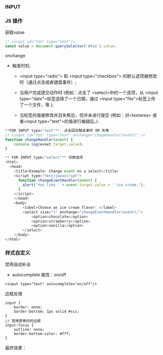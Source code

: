 ### INPUT

### JS 操作

获取value

```js
// <input id="foo" type="text"/>
const value = document.querySelector('#foo').value;
```

onchange

* 触发时机:

  * &lt;input type="radio"&gt; 和 &lt;input type="checkbox"&gt; 的默认选项被修改时（通过点击或者键盘事件）;
  * 当用户完成提交动作时 \(例如：点击了 &lt;select&gt;中的一个选项，从 &lt;input type="date"&gt;标签选择了一个日期，通过 &lt;input type="file"&gt;标签上传了一个文件，等 \);

  * 当标签的值被修改并且失焦后，但并未进行提交 \(例如：对&lt;textarea&gt; 或者&lt;input type="text"&gt;的值进行编辑后。\).

```js
**FOR INPUT type="text"**  点击回车触发事件 OR 失焦
// <input id="foo" type="text" onchange="chageHandler(event)" />
function changeHandler(event) {
    console.log(evnet.target.value);
}

** FOR INPUT type="select"** 切换选项
<html>
  <head>
    <title>Example: Change event on a select</title>
    <script type="text/javascript">
      function changeEventHandler(event) {
        alert('You like ' + event.target.value + ' ice cream.');
      }
    </script>
    </head>
    <body>
        <label>Choose an ice cream flavor: </label>
        <select size="1" onchange="changeEventHandler(event);">
            <option>chocolate</option>
            <option>strawberry</option>
            <option>vanilla</option>
        </select>
    </body>
</html>
```

### 样式自定义

禁用自动补全

* autocomplete 属性：on/off

```
<input type="text" autocomplete="on/off"/>
```

边框处理

```
input {
    border: none;
    border-bottom: 1px solid #ccc;
}
// 禁用聚焦时的边框
input:focus {
    outline: none;
    border-bottom-color: #fff;
}
```

最终效果：

### 



